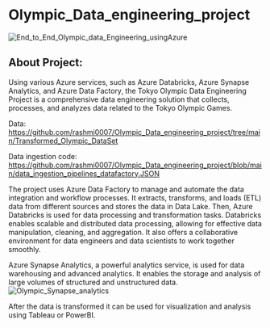 # Olympic_Data_engineering_project
![End_to_End_Olympic_data_Engineering_usingAzure](https://github.com/rashmi0007/Olympic_Data_engineering_project/assets/87612040/0917a345-c396-429f-a4fb-2d39a8034b52)


## About Project:
Using various Azure services, such as Azure Databricks, Azure Synapse Analytics, and Azure Data Factory, the Tokyo Olympic Data Engineering Project is a comprehensive data engineering solution that collects, processes, and analyzes data related to the Tokyo Olympic Games.

Data: https://github.com/rashmi0007/Olympic_Data_engineering_project/tree/main/Transformed_Olympic_DataSet

Data ingestion code: https://github.com/rashmi0007/Olympic_Data_engineering_project/blob/main/data_ingestion_pipelines_datafactory.JSON

The project uses Azure Data Factory to manage and automate the data integration and workflow processes. It extracts, transforms, and loads (ETL) data from different sources and stores the data in Data Lake.
Then, Azure Databricks is used for data processing and transformation tasks. Databricks enables scalable and distributed data processing, allowing for effective data manipulation, cleaning, and aggregation. It also offers a collaborative environment for data engineers and data scientists to work together smoothly.

Azure Synapse Analytics, a powerful analytics service, is used for data warehousing and advanced analytics. It enables the storage and analysis of large volumes of structured and unstructured data. 
![Olympic_Synapse_analytics](https://github.com/rashmi0007/Olympic_Data_engineering_project/assets/87612040/2b0c2fb2-00da-44b0-83da-eb339c82d632)

After the data is transformed it can be used for visualization and analysis using Tableau or PowerBI.
